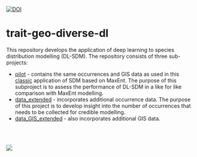 [![DOI](https://zenodo.org/badge/176246204.svg)](https://zenodo.org/badge/latestdoi/176246204)

# trait-geo-diverse-dl

This repository develops the application of deep learning to species distribution
modelling (DL-SDM). The repository consists of three sub-projects:

- [pilot](pilot) - contains the same occurrences and GIS data as used in this
  [classic](https://github.com/naturalis/trait-geo-diverse-ungulates) application of SDM based on MaxEnt.
  The purpose of this subproject is to assess the performance of DL-SDM in a
  like for like comparison with MaxEnt modelling.
- [data_extended](data_extended) - incorporates additional occurrence data. The
  purpose of this project is to develop insight into the number of occurrences
  that needs to be collected for credible modelling.
- [data_GIS_extended](data_GIS_extended) - also incorporates additional GIS
  data.
 
 <br>
 <br>
 
![](images/presentation_image_resize.png)
